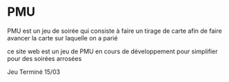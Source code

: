 # PMU

PMU est un jeu de soirée qui consiste à faire un tirage de carte afin de faire avancer la carte sur laquelle on a parié

ce site web est un jeu de PMU en cours de développement pour simplifier pour des soirées arrosées

Jeu Terminé 15/03
